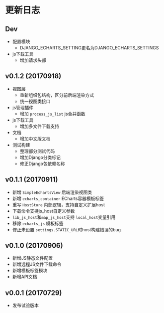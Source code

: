 # 更新日志

## Dev

- 配置模块
    - DJANGO_ECHARTS_SETTING更名为DJANGO_ECHARTS_SETTINGS
- js下载工具
    - 增加请求头部

## v0.1.2 (20170918)

- 视图层
    - 重新组织包结构，区分前后端渲染方式
    - 统一视图类接口
- js管理插件
    - 增加 `process_js_list` js合并函数
- js下载工具
    - 增加多文件下载支持
- 文档
    - 增加中文版文档
- 测试构建
    - 整理部分测试代码
    - 增加Django分类标记
    - 修正Django包依赖名称

## v0.1.1 (20170911)

- 新增 `SimpleEchartsView` 后端渲染视图类
- 新增 `echarts_container` ECharts容器模板标签
- 重写 `HostStore` 内部逻辑，支持自定义扩展host
- 下载命令支持js_host自定义参数
- `lib_js_host`和`map_js_host`支持 `local_host`变量引用
- 移除 `echarts_js` 模板标签
- 修正未设置 `settings.STATIC_URL`时host构建错误的bug

## v0.1.0 (20170906)

- 新增JS静态文件配置
- 新增远程JS文件下载命令
- 新增模板标签模块
- 新增API文档

## v0.0.1 (20170729)

- 发布试验版本